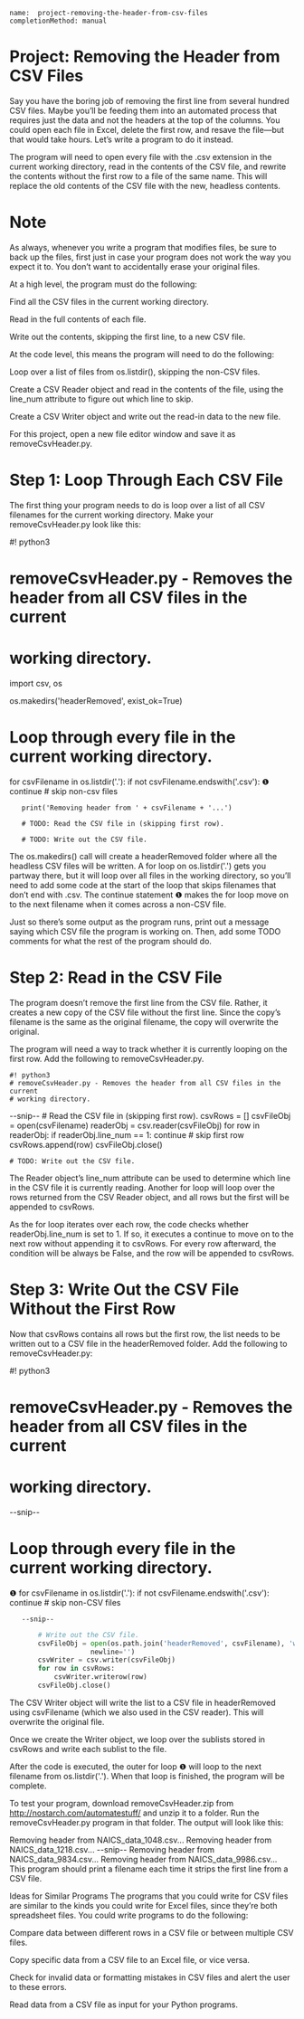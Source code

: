 ```ngMeta
name:  project-removing-the-header-from-csv-files
completionMethod: manual
```
# Project: Removing the Header from CSV Files
Say you have the boring job of removing the first line from several hundred CSV files. Maybe you’ll be feeding them into an automated process that requires just the data and not the headers at the top of the columns. You could open each file in Excel, delete the first row, and resave the file—but that would take hours. Let’s write a program to do it instead.

The program will need to open every file with the .csv extension in the current working directory, read in the contents of the CSV file, and rewrite the contents without the first row to a file of the same name. This will replace the old contents of the CSV file with the new, headless contents.

# Note
As always, whenever you write a program that modifies files, be sure to back up the files, first just in case your program does not work the way you expect it to. You don’t want to accidentally erase your original files.

At a high level, the program must do the following:

Find all the CSV files in the current working directory.

Read in the full contents of each file.

Write out the contents, skipping the first line, to a new CSV file.

At the code level, this means the program will need to do the following:

Loop over a list of files from os.listdir(), skipping the non-CSV files.

Create a CSV Reader object and read in the contents of the file, using the line_num attribute to figure out which line to skip.

Create a CSV Writer object and write out the read-in data to the new file.

For this project, open a new file editor window and save it as removeCsvHeader.py.

# Step 1: Loop Through Each CSV File
The first thing your program needs to do is loop over a list of all CSV filenames for the current working directory. Make your removeCsvHeader.py look like this:


   #! python3
   # removeCsvHeader.py - Removes the header from all CSV files in the current
   # working directory.

   import csv, os

   os.makedirs('headerRemoved', exist_ok=True)

   # Loop through every file in the current working directory.
   for csvFilename in os.listdir('.'):
       if not csvFilename.endswith('.csv'):
❶         continue    # skip non-csv files

       print('Removing header from ' + csvFilename + '...')

       # TODO: Read the CSV file in (skipping first row).

       # TODO: Write out the CSV file.
The os.makedirs() call will create a headerRemoved folder where all the headless CSV files will be written. A for loop on os.listdir('.') gets you partway there, but it will loop over all files in the working directory, so you’ll need to add some code at the start of the loop that skips filenames that don’t end with .csv. The continue statement ❶ makes the for loop move on to the next filename when it comes across a non-CSV file.

Just so there’s some output as the program runs, print out a message saying which CSV file the program is working on. Then, add some TODO comments for what the rest of the program should do.

# Step 2: Read in the CSV File
The program doesn’t remove the first line from the CSV file. Rather, it creates a new copy of the CSV file without the first line. Since the copy’s filename is the same as the original filename, the copy will overwrite the original.

The program will need a way to track whether it is currently looping on the first row. Add the following to removeCsvHeader.py.


	#! python3
	# removeCsvHeader.py - Removes the header from all CSV files in the current
	# working directory.

--snip--
	# Read the CSV file in (skipping first row).
csvRows = []
csvFileObj = open(csvFilename)
readerObj = csv.reader(csvFileObj)
for row in readerObj:
    if readerObj.line_num == 1:
        continue    # skip first row
    csvRows.append(row)
csvFileObj.close()

	# TODO: Write out the CSV file.
The Reader object’s line_num attribute can be used to determine which line in the CSV file it is currently reading. Another for loop will loop over the rows returned from the CSV Reader object, and all rows but the first will be appended to csvRows.

As the for loop iterates over each row, the code checks whether readerObj.line_num is set to 1. If so, it executes a continue to move on to the next row without appending it to csvRows. For every row afterward, the condition will be always be False, and the row will be appended to csvRows.

# Step 3: Write Out the CSV File Without the First Row
Now that csvRows contains all rows but the first row, the list needs to be written out to a CSV file in the headerRemoved folder. Add the following to removeCsvHeader.py:


   #! python3
   # removeCsvHeader.py - Removes the header from all CSV files in the current
   # working directory.
   --snip--

   # Loop through every file in the current working directory.
❶ for csvFilename in os.listdir('.'):
       if not csvFilename.endswith('.csv'):
           continue    # skip non-CSV files

       --snip--
```python
       # Write out the CSV file.
       csvFileObj = open(os.path.join('headerRemoved', csvFilename), 'w',
                    newline='')
       csvWriter = csv.writer(csvFileObj)
       for row in csvRows:
           csvWriter.writerow(row)
       csvFileObj.close()
```
The CSV Writer object will write the list to a CSV file in headerRemoved using csvFilename (which we also used in the CSV reader). This will overwrite the original file.

Once we create the Writer object, we loop over the sublists stored in csvRows and write each sublist to the file.

After the code is executed, the outer for loop ❶ will loop to the next filename from os.listdir('.'). When that loop is finished, the program will be complete.

To test your program, download removeCsvHeader.zip from <span><a href="http://nostarch.com/automatestuff/">http://nostarch.com/automatestuff/</a></span> and unzip it to a folder. Run the removeCsvHeader.py program in that folder. The output will look like this:


Removing header from NAICS_data_1048.csv...
Removing header from NAICS_data_1218.csv...
--snip--
Removing header from NAICS_data_9834.csv...
Removing header from NAICS_data_9986.csv...
This program should print a filename each time it strips the first line from a CSV file.

Ideas for Similar Programs
The programs that you could write for CSV files are similar to the kinds you could write for Excel files, since they’re both spreadsheet files. You could write programs to do the following:

Compare data between different rows in a CSV file or between multiple CSV files.

Copy specific data from a CSV file to an Excel file, or vice versa.

Check for invalid data or formatting mistakes in CSV files and alert the user to these errors.

Read data from a CSV file as input for your Python programs.